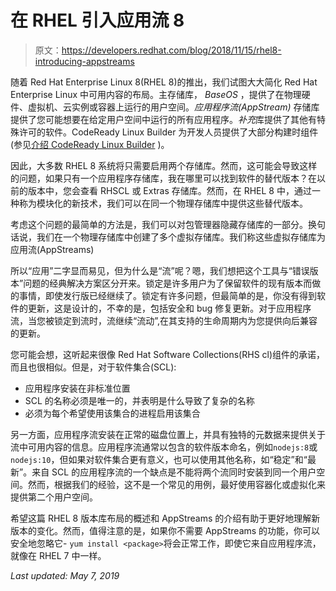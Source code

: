 # 在 RHEL 引入应用流 8

> 原文：<https://developers.redhat.com/blog/2018/11/15/rhel8-introducing-appstreams>

随着 Red Hat Enterprise Linux 8(RHEL 8)的推出，我们试图大大简化 Red Hat Enterprise Linux 中可用内容的布局。主存储库， *BaseOS* ，提供了在物理硬件、虚拟机、云实例或容器上运行的用户空间。*应用程序流(AppStream)* 存储库提供了您可能想要在给定用户空间中运行的所有应用程序。*补充*库提供了其他有特殊许可的软件。CodeReady Linux Builder 为开发人员提供了大部分构建时组件(参见[介绍 CodeReady Linux Builder](https://developers.redhat.com/blog/2018/11/15/introducing-codeready-linux-builder/) )。

因此，大多数 RHEL 8 系统将只需要启用两个存储库。然而，这可能会导致这样的问题，如果只有一个应用程序存储库，我在哪里可以找到软件的替代版本？在以前的版本中，您会查看 RHSCL 或 Extras 存储库。然而，在 RHEL 8 中，通过一种称为模块化的新技术，我们可以在同一个物理存储库中提供这些替代版本。

考虑这个问题的最简单的方法是，我们可以对包管理器隐藏存储库的一部分。换句话说，我们在一个物理存储库中创建了多个虚拟存储库。我们称这些虚拟存储库为应用流(AppStreams)

所以“应用”二字显而易见，但为什么是“流”呢？嗯，我们想把这个工具与“错误版本”问题的经典解决方案区分开来。锁定是许多用户为了保留软件的现有版本而做的事情，即使发行版已经继续了。锁定有许多问题，但最简单的是，你没有得到软件的更新，这是设计的，不幸的是，包括安全和 bug 修复更新。对于应用程序流，当您被锁定到流时，流继续“流动”,在其支持的生命周期内为您提供向后兼容的更新。

您可能会想，这听起来很像 Red Hat Software Collections(RHS cl)组件的承诺，而且也很相似。但是，对于软件集合(SCL):

*   应用程序安装在非标准位置
*   SCL 的名称必须是唯一的，并表明是什么导致了复杂的名称
*   必须为每个希望使用该集合的进程启用该集合

另一方面，应用程序流安装在正常的磁盘位置上，并具有独特的元数据来提供关于流中可用内容的信息。应用程序流通常以包含的软件版本命名，例如`nodejs:8`或`nodejs:10`，但如果对软件集合更有意义，也可以使用其他名称，如“稳定”和“最新”。来自 SCL 的应用程序流的一个缺点是不能将两个流同时安装到同一个用户空间。然而，根据我们的经验，这不是一个常见的用例，最好使用容器化或虚拟化来提供第二个用户空间。

希望这篇 RHEL 8 版本库布局的概述和 AppStreams 的介绍有助于更好地理解新版本的变化。然而，值得注意的是，如果你不需要 AppStreams 的功能，你可以安全地忽略它- `yum install <package>`将会正常工作，即使它来自应用程序流，就像在 RHEL 7 中一样。

*Last updated: May 7, 2019*